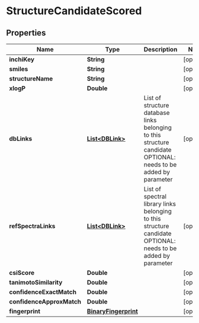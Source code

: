 

# StructureCandidateScored



## Properties

| Name | Type | Description | Notes |
|------------ | ------------- | ------------- | -------------|
|**inchiKey** | **String** |  |  [optional] |
|**smiles** | **String** |  |  [optional] |
|**structureName** | **String** |  |  [optional] |
|**xlogP** | **Double** |  |  [optional] |
|**dbLinks** | [**List&lt;DBLink&gt;**](DBLink.md) | List of structure database links belonging to this structure candidate  OPTIONAL: needs to be added by parameter |  [optional] |
|**refSpectraLinks** | [**List&lt;DBLink&gt;**](DBLink.md) | List of spectral library links belonging to this structure candidate  OPTIONAL: needs to be added by parameter |  [optional] |
|**csiScore** | **Double** |  |  [optional] |
|**tanimotoSimilarity** | **Double** |  |  [optional] |
|**confidenceExactMatch** | **Double** |  |  [optional] |
|**confidenceApproxMatch** | **Double** |  |  [optional] |
|**fingerprint** | [**BinaryFingerprint**](BinaryFingerprint.md) |  |  [optional] |



